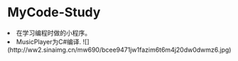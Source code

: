 # MyCode-Study
<li>在学习编程时做的小程序。  
<li>MusicPlayer为C#编译.  
![](http://ww2.sinaimg.cn/mw690/bcee9471jw1fazim6t6m4j20dw0dwmz6.jpg)

